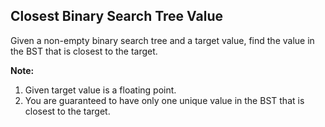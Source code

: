 ## Closest Binary Search Tree Value

Given a non-empty binary search tree and a target value, find the value in the BST that is closest to the target.

**Note:**

1. Given target value is a floating point.
2. You are guaranteed to have only one unique value in the BST that is closest to the target.